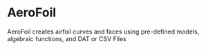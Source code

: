 # AeroFoil
AeroFoil creates airfoil curves and faces using pre-defined models, algebraic functions, and DAT or CSV Files
